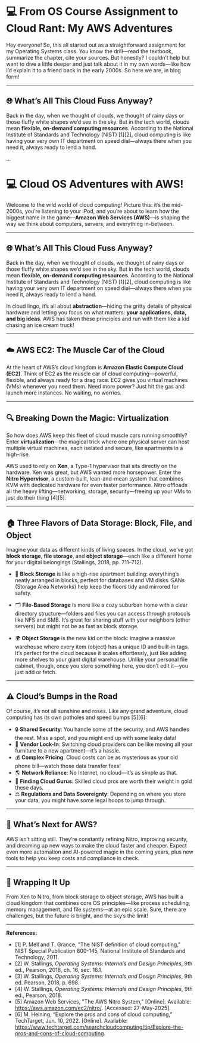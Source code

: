 
# 💻 From OS Course Assignment to Cloud Rant: My AWS Adventures

Hey everyone! So, this all started out as a straightforward assignment for my Operating Systems class. You know the drill—read the textbook, summarize the chapter, cite your sources. But honestly? I couldn’t help but want to dive a little deeper and just talk about it in my own words—like how I’d explain it to a friend back in the early 2000s. So here we are, in blog form!

---

## 🌐 What’s All This Cloud Fuss Anyway?

Back in the day, when we thought of clouds, we thought of rainy days or those fluffy white shapes we’d see in the sky. But in the tech world, clouds mean **flexible, on-demand computing resources**. According to the National Institute of Standards and Technology (NIST) [1][2], cloud computing is like having your very own IT department on speed dial—always there when you need it, always ready to lend a hand.

...


# 💻 Cloud OS Adventures with AWS!

Welcome to the wild world of cloud computing! Picture this: it’s the mid-2000s, you’re listening to your iPod, and you’re about to learn how the biggest name in the game—**Amazon Web Services (AWS)**—is shaping the way we think about computers, servers, and everything in-between.

---

## 🌐 What’s All This Cloud Fuss Anyway?

Back in the day, when we thought of clouds, we thought of rainy days or those fluffy white shapes we’d see in the sky. But in the tech world, clouds mean **flexible, on-demand computing resources**. According to the National Institute of Standards and Technology (NIST) [1][2], cloud computing is like having your very own IT department on speed dial—always there when you need it, always ready to lend a hand.

In cloud lingo, it’s all about **abstraction**—hiding the gritty details of physical hardware and letting you focus on what matters: **your applications, data, and big ideas**. AWS has taken these principles and run with them like a kid chasing an ice cream truck!

---

## ☁️ AWS EC2: The Muscle Car of the Cloud

At the heart of AWS’s cloud kingdom is **Amazon Elastic Compute Cloud (EC2)**. Think of EC2 as the muscle car of cloud computing—powerful, flexible, and always ready for a drag race. EC2 gives you virtual machines (VMs) whenever you need them. Need more power? Just hit the gas and launch more instances. No waiting, no worries.

---

## 🔍 Breaking Down the Magic: Virtualization

So how does AWS keep this fleet of cloud muscle cars running smoothly? Enter **virtualization**—the magical trick where one physical server can host multiple virtual machines, each isolated and secure, like apartments in a high-rise.

AWS used to rely on **Xen**, a Type-1 hypervisor that sits directly on the hardware. Xen was great, but AWS wanted more horsepower. Enter the **Nitro Hypervisor**, a custom-built, lean-and-mean system that combines KVM with dedicated hardware for even faster performance. Nitro offloads all the heavy lifting—networking, storage, security—freeing up your VMs to just do their thing [4][5].

---

## 🏠 Three Flavors of Data Storage: Block, File, and Object

Imagine your data as different kinds of living spaces. In the cloud, we’ve got **block storage**, **file storage**, and **object storage**—each like a different home for your digital belongings (Stallings, 2018, pp. 711–712).

- 🧱 **Block Storage** is like a high-rise apartment building: everything’s neatly arranged in blocks, perfect for databases and VM disks. SANs (Storage Area Networks) help keep the floors tidy and mirrored for safety.

- 🗂️ **File-Based Storage** is more like a cozy suburban home with a clear directory structure—folders and files you can access through protocols like NFS and SMB. It’s great for sharing stuff with your neighbors (other servers) but might not be as fast as block storage.

- 🌍 **Object Storage** is the new kid on the block: imagine a massive warehouse where every item (object) has a unique ID and built-in tags. It’s perfect for the cloud because it scales effortlessly, just like adding more shelves to your giant digital warehouse. Unlike your personal file cabinet, though, once you store something here, you don’t edit it—you just add or fetch.

---

## ⚠️ Cloud’s Bumps in the Road

Of course, it’s not all sunshine and roses. Like any grand adventure, cloud computing has its own potholes and speed bumps [5][6]:

- 🔒 **Shared Security**: You handle some of the security, and AWS handles the rest. Miss a spot, and you might end up with some leaky data!
- 🏰 **Vendor Lock-In**: Switching cloud providers can be like moving all your furniture to a new apartment—it’s a hassle.
- 💰 **Complex Pricing**: Cloud costs can be as mysterious as your old phone bill—watch those data transfer fees!
- 🌎 **Network Reliance**: No Internet, no cloud—it’s as simple as that.
- 🧠 **Finding Cloud Gurus**: Skilled cloud pros are worth their weight in gold these days.
- ⚖️ **Regulations and Data Sovereignty**: Depending on where you store your data, you might have some legal hoops to jump through.

---

## 🔮 What’s Next for AWS?

AWS isn’t sitting still. They’re constantly refining Nitro, improving security, and dreaming up new ways to make the cloud faster and cheaper. Expect even more automation and AI-powered magic in the coming years, plus new tools to help you keep costs and compliance in check.

---

## 🎉 Wrapping It Up

From Xen to Nitro, from block storage to object storage, AWS has built a cloud kingdom that combines core OS principles—like process scheduling, memory management, and file systems—at an epic scale. Sure, there are challenges, but the future is bright, and the sky’s the limit!

---

**References:**

- [1] P. Mell and T. Grance, "The NIST definition of cloud computing," NIST Special Publication 800-145, National Institute of Standards and Technology, 2011.
- [2] W. Stallings, *Operating Systems: Internals and Design Principles*, 9th ed., Pearson, 2018, ch. 16, sec. 16.1.
- [3] W. Stallings, *Operating Systems: Internals and Design Principles*, 9th ed. Pearson, 2018, p. 698.
- [4] W. Stallings, *Operating Systems: Internals and Design Principles*, 9th ed., Pearson, 2018.
- [5] Amazon Web Services, "The AWS Nitro System," [Online]. Available: https://aws.amazon.com/ec2/nitro/. [Accessed: 27-May-2025].
- [6] M. Heining, “Explore the pros and cons of cloud computing,” TechTarget, Jun. 10, 2022. [Online]. Available: https://www.techtarget.com/searchcloudcomputing/tip/Explore-the-pros-and-cons-of-cloud-computing.

